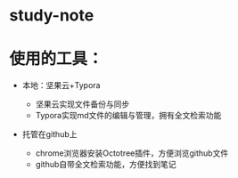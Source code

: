 # study-note




# 使用的工具：

- 本地：坚果云+Typora
  - 坚果云实现文件备份与同步
  - Typora实现md文件的编辑与管理，拥有全文检索功能

- 托管在github上
  - chrome浏览器安装Octotree插件，方便浏览github文件
  - github自带全文检索功能，方便找到笔记

